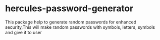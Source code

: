 # hercules-password-generator
This package help to generate random passwords for enhanced security,This will make random passwords with symbols, letters, symbols and give it to user

